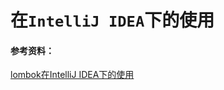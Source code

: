 # 在`IntelliJ IDEA`下的使用

#### 参考资料：
[lombok在IntelliJ IDEA下的使用](https://www.cnblogs.com/yjmyzz/p/lombok-with-intellij-idea.html)
